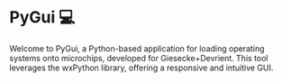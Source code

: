 # PyGui 💻

Welcome to PyGui, a Python-based application for loading operating systems onto microchips, developed for Giesecke+Devrient. This tool leverages the wxPython library, offering a responsive and intuitive GUI.
